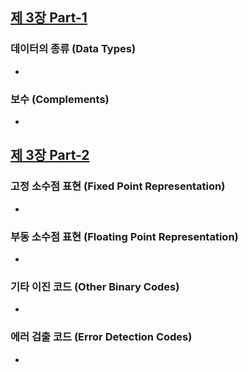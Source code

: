 
## [제 3장 Part-1](https://www.youtube.com/watch?v=aSocCv3SC2k&list=PLc8fQ-m7b1hCHTT7VH2oo0Ng7Et096dYc&index=6)

### 데이터의 종류 (Data Types)

- 

### 보수 (Complements)

- 

## [제 3장 Part-2](https://www.youtube.com/watch?v=bysGzutpRgc&list=PLc8fQ-m7b1hCHTT7VH2oo0Ng7Et096dYc&index=7)

### 고정 소수점 표현 (Fixed Point Representation)

- 

### 부동 소수점 표현 (Floating Point Representation)

- 

### 기타 이진 코드 (Other Binary Codes)

- 

### 에러 검출 코드 (Error Detection Codes)

-